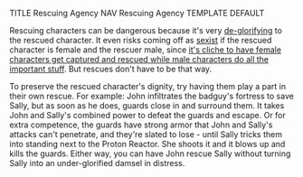 TITLE Rescuing Agency
NAV Rescuing Agency
TEMPLATE DEFAULT

Rescuing characters can be dangerous because it's very [de-glorifying](glory) to the rescued character. It even risks coming off as [sexist](diversity) if the rescued character is female and the rescuer male, since [it's cliche to have female characters get captured and rescued while male characters do all the important stuff](sexist_tropes#damsel-in-distress). But rescues don't have to be that way.

To preserve the rescued character's dignity, try having them play a part in their own rescue. For example: John infiltrates the badguy's fortress to save Sally, but as soon as he does, guards close in and surround them. It takes John and Sally's combined power to defeat the guards and escape. Or for extra competence, the guards have strong armor that John and Sally's attacks can't penetrate, and they're slated to lose - until Sally tricks them into standing next to the Proton Reactor. She shoots it and it blows up and kills the guards. Either way, you can have John rescue Sally without turning Sally into an under-glorified damsel in distress.
